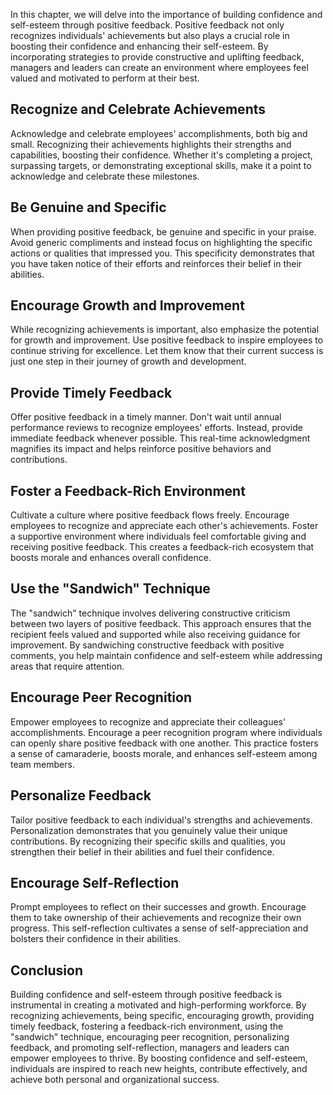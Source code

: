 
In this chapter, we will delve into the importance of building confidence and self-esteem through positive feedback. Positive feedback not only recognizes individuals' achievements but also plays a crucial role in boosting their confidence and enhancing their self-esteem. By incorporating strategies to provide constructive and uplifting feedback, managers and leaders can create an environment where employees feel valued and motivated to perform at their best.

Recognize and Celebrate Achievements
------------------------------------

Acknowledge and celebrate employees' accomplishments, both big and small. Recognizing their achievements highlights their strengths and capabilities, boosting their confidence. Whether it's completing a project, surpassing targets, or demonstrating exceptional skills, make it a point to acknowledge and celebrate these milestones.

Be Genuine and Specific
-----------------------

When providing positive feedback, be genuine and specific in your praise. Avoid generic compliments and instead focus on highlighting the specific actions or qualities that impressed you. This specificity demonstrates that you have taken notice of their efforts and reinforces their belief in their abilities.

Encourage Growth and Improvement
--------------------------------

While recognizing achievements is important, also emphasize the potential for growth and improvement. Use positive feedback to inspire employees to continue striving for excellence. Let them know that their current success is just one step in their journey of growth and development.

Provide Timely Feedback
-----------------------

Offer positive feedback in a timely manner. Don't wait until annual performance reviews to recognize employees' efforts. Instead, provide immediate feedback whenever possible. This real-time acknowledgment magnifies its impact and helps reinforce positive behaviors and contributions.

Foster a Feedback-Rich Environment
----------------------------------

Cultivate a culture where positive feedback flows freely. Encourage employees to recognize and appreciate each other's achievements. Foster a supportive environment where individuals feel comfortable giving and receiving positive feedback. This creates a feedback-rich ecosystem that boosts morale and enhances overall confidence.

Use the "Sandwich" Technique
----------------------------

The "sandwich" technique involves delivering constructive criticism between two layers of positive feedback. This approach ensures that the recipient feels valued and supported while also receiving guidance for improvement. By sandwiching constructive feedback with positive comments, you help maintain confidence and self-esteem while addressing areas that require attention.

Encourage Peer Recognition
--------------------------

Empower employees to recognize and appreciate their colleagues' accomplishments. Encourage a peer recognition program where individuals can openly share positive feedback with one another. This practice fosters a sense of camaraderie, boosts morale, and enhances self-esteem among team members.

Personalize Feedback
--------------------

Tailor positive feedback to each individual's strengths and achievements. Personalization demonstrates that you genuinely value their unique contributions. By recognizing their specific skills and qualities, you strengthen their belief in their abilities and fuel their confidence.

Encourage Self-Reflection
-------------------------

Prompt employees to reflect on their successes and growth. Encourage them to take ownership of their achievements and recognize their own progress. This self-reflection cultivates a sense of self-appreciation and bolsters their confidence in their abilities.

Conclusion
----------

Building confidence and self-esteem through positive feedback is instrumental in creating a motivated and high-performing workforce. By recognizing achievements, being specific, encouraging growth, providing timely feedback, fostering a feedback-rich environment, using the "sandwich" technique, encouraging peer recognition, personalizing feedback, and promoting self-reflection, managers and leaders can empower employees to thrive. By boosting confidence and self-esteem, individuals are inspired to reach new heights, contribute effectively, and achieve both personal and organizational success.
